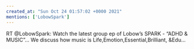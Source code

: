 ```yaml
---
created_at: "Sun Oct 24 01:57:02 +0000 2021"
mentions: ['LobowSpark']
---
```


RT @LobowSpark: Watch the latest group ep of Lobow’s SPARK - “ADHD &amp; MUSIC”… We discuss how music is Life,Emotion,Essential,Brilliant,
&amp;Edu…
